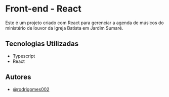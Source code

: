# Front-end - React

Este é um projeto criado com React para gerenciar a agenda de músicos do ministério de louvor da Igreja Batista em Jardim Sumaré.


## Tecnologias Utilizadas

 - Typescript
 - React

## Autores

- [@rodrigomes002](https://github.com/rodrigomes002)
